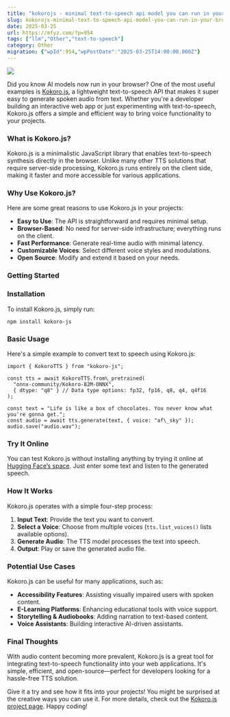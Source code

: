 ```yaml
---
title: "kokorojs - minimal text-to-speech api model you can run in your browser"
slug: kokorojs-minimal-text-to-speech-api-model-you-can-run-in-your-browser
date: 2025-03-25
url: https://mfyz.com/?p=954
tags: ["llm","Other","text-to-speech"]
category: Other
migration: {"wpId":954,"wpPostDate":"2025-03-25T14:00:00.000Z"}
---
```


![](/images/archive/en/2025/03/image2.png)

Did you know AI models now run in your browser? One of the most useful examples is [Kokoro.js](https://huggingface.co/posts/Xenova/503648859052804), a lightweight text-to-speech API that makes it super easy to generate spoken audio from text. Whether you're a developer building an interactive web app or just experimenting with text-to-speech, Kokoro.js offers a simple and efficient way to bring voice functionality to your projects.

### What is Kokoro.js?

Kokoro.js is a minimalistic JavaScript library that enables text-to-speech synthesis directly in the browser. Unlike many other TTS solutions that require server-side processing, Kokoro.js runs entirely on the client side, making it faster and more accessible for various applications.

### Why Use Kokoro.js?

Here are some great reasons to use Kokoro.js in your projects:

*   **Easy to Use**: The API is straightforward and requires minimal setup.
*   **Browser-Based**: No need for server-side infrastructure; everything runs on the client.
*   **Fast Performance**: Generate real-time audio with minimal latency.
*   **Customizable Voices**: Select different voice styles and modulations.
*   **Open Source**: Modify and extend it based on your needs.

### Getting Started

### Installation

To install Kokoro.js, simply run:

```
npm install kokoro-js

```

### Basic Usage

Here's a simple example to convert text to speech using Kokoro.js:

```
import { KokoroTTS } from "kokoro-js";

const tts = await KokoroTTS.from\_pretrained(
  "onnx-community/Kokoro-82M-ONNX",
  { dtype: "q8" } // Data type options: fp32, fp16, q8, q4, q4f16
);

const text = "Life is like a box of chocolates. You never know what you're gonna get.";
const audio = await tts.generate(text, { voice: "af\_sky" });
audio.save("audio.wav");

```

### Try It Online

You can test Kokoro.js without installing anything by trying it online at [Hugging Face’s space](https://huggingface.co/spaces/webml-community/kokoro-web). Just enter some text and listen to the generated speech.

### How It Works

Kokoro.js operates with a simple four-step process:

1.  **Input Text**: Provide the text you want to convert.
2.  **Select a Voice**: Choose from multiple voices (`tts.list_voices()` lists available options).
3.  **Generate Audio**: The TTS model processes the text into speech.
4.  **Output**: Play or save the generated audio file.

### Potential Use Cases

Kokoro.js can be useful for many applications, such as:

*   **Accessibility Features**: Assisting visually impaired users with spoken content.
*   **E-Learning Platforms**: Enhancing educational tools with voice support.
*   **Storytelling & Audiobooks**: Adding narration to text-based content.
*   **Voice Assistants**: Building interactive AI-driven assistants.

### Final Thoughts

With audio content becoming more prevalent, Kokoro.js is a great tool for integrating text-to-speech functionality into your web applications. It's simple, efficient, and open-source—perfect for developers looking for a hassle-free TTS solution.

Give it a try and see how it fits into your projects! You might be surprised at the creative ways you can use it. For more details, check out the [Kokoro.js project page](https://huggingface.co/posts/Xenova/503648859052804). Happy coding!